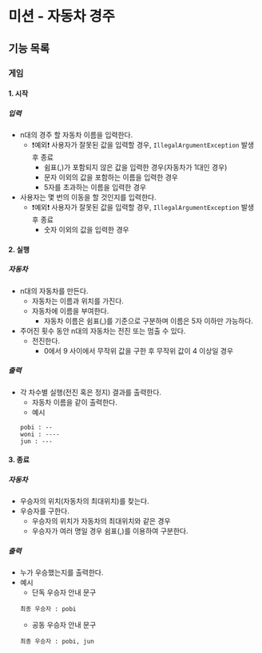 # 미션 - 자동차 경주

## 기능 목록

### 게임
#### 1. 시작
##### 입력
- n대의 경주 할 자동차 이름을 입력한다. 
    - ❗예외❗ 사용자가 잘못된 값을 입력할 경우, `IllegalArgumentException` 발생 후 종료
        - 쉼표(,)가 포함되지 않은 값을 입력한 경우(자동차가 1대인 경우)
        - 문자 이외의 값을 포함하는 이름을 입력한 경우
        - 5자를 초과하는 이름을 입력한 경우
- 사용자는 몇 번의 이동을 할 것인지를 입력한다.
    - ❗예외❗ 사용자가 잘못된 값을 입력할 경우, `IllegalArgumentException` 발생 후 종료
        - 숫자 이외의 값을 입력한 경우

#### 2. 실행
##### 자동차
- n대의 자동차를 만든다.
    - 자동차는 이름과 위치를 가진다.
    - 자동차에 이름을 부여한다.
        - 자동차 이름은 쉼표(,)를 기준으로 구분하며 이름은 5자 이하만 가능하다.
- 주어진 횟수 동안 n대의 자동차는 전진 또는 멈출 수 있다.
    - 전진한다.
        - 0에서 9 사이에서 무작위 값을 구한 후 무작위 값이 4 이상일 경우

##### 출력
- 각 차수별 실행(전진 혹은 정지) 결과를 출력한다.
    - 자동차 이름을 같이 출력한다.
    - 예시
    ```
    pobi : --
    woni : ----
    jun : ---
    ```

#### 3. 종료
##### 자동차
- 우승자의 위치(자동차의 최대위치)를 찾는다.
- 우승자를 구한다.
    - 우승자의 위치가 자동차의 최대위치와 같은 경우
    - 우승자가 여러 명일 경우 쉼표(,)를 이용하여 구분한다.
##### 출력
- 누가 우승했는지를 출력한다.
- 예시
    - 단독 우승자 안내 문구
    ```
    최종 우승자 : pobi
    ```
    - 공동 우승자 안내 문구
    ```
    최종 우승자 : pobi, jun
    ```